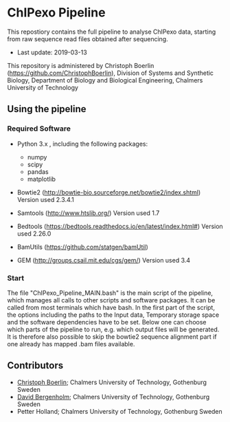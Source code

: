 # ChIPexo Pipeline

This repostiory contains the full pipeline to analyse ChIPexo data, starting from raw sequence read files obtained after sequencing.

- Last update: 2019-03-13

This repository is administered by Christoph Boerlin (https://github.com/ChristophBoerlin), Division of Systems and Synthetic Biology, Department of Biology and Biological Engineering, Chalmers University of Technology

## Using the pipeline

### Required Software
* Python 3.x , including the following packages:
	* numpy
	* scipy
	* pandas
	* matplotlib

* Bowtie2  (http://bowtie-bio.sourceforge.net/bowtie2/index.shtml)   Version used 2.3.4.1
* Samtools (http://www.htslib.org/)                                  Version used 1.7
* Bedtools (https://bedtools.readthedocs.io/en/latest/index.html#)   Version used 2.26.0
* BamUtils (https://github.com/statgen/bamUtil)
* GEM      (http://groups.csail.mit.edu/cgs/gem/)                    Version used 3.4

### Start
The file "ChIPexo_Pipeline_MAIN.bash" is the main script of the pipeline, which manages all calls to other scripts and software packages. It can be called from most terminals which have bash.
In the first part of the script, the options including the paths to the Input data, Temporary storage space and the software dependencies have to be set.
Below one can choose which parts of the pipeline to run, e.g. which output files will be generated.
It is therefore also possible to skip the bowtie2 sequence alignment part if one already has mapped .bam files available. 

## Contributors
- [Christoph Boerlin](https://www.chalmers.se/en/staff/Pages/borlinc.aspx); Chalmers University of Technology, Gothenburg Sweden
- [David Bergenholm](https://www.chalmers.se/en/staff/Pages/david-jullesson.aspx); Chalmers University of Technology, Gothenburg Sweden
- Petter Holland; Chalmers University of Technology, Gothenburg Sweden
